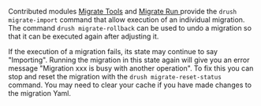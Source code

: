 Contributed modules [Migrate Tools](https://www.drupal.org/project/migrate%5Ftools) and [Migrate Run ](https://www.drupal.org/project/migrate%5Frun)provide the `drush migrate-import` command that allow execution of an individual migration. The command `drush migrate-rollback` can be used to undo a migration so that it can be executed again after adjusting it.

If the execution of a migration fails, its state may continue to say "Importing". Running the migration in this state again will give you an error message "Migration xxx is busy with another operation". To fix this you can stop and reset the migration with the `drush migrate-reset-status` command. You may need to clear your cache if you have made changes to the migration Yaml.